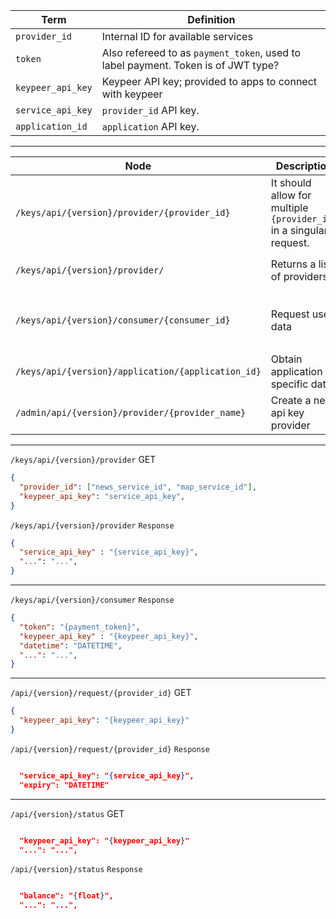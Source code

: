 | Term | Definition
|----|----
| `provider_id` | Internal ID for available services
| `token` | Also refereed to as `payment_token`, used to label payment. Token is of JWT type?
| `keypeer_api_key` | Keypeer API key; provided to apps to connect with keypeer
| `service_api_key` | `provider_id` API key.
| `application_id` | `application` API key.

---

| Node | Description | Method | Response 
|----|----|----|----
|`/keys/api/{version}/provider/{provider_id}`| It should allow for multiple `{provider_id}` in a singular request.| GET |  `{TOKEN}`, `{keypeer_api_key}`, `datetime`
|`/keys/api/{version}/provider/`| Returns a list of providers | GET |  `{TOKEN}`, `{keypeer_api_key}`, `datetime`
|`/keys/api/{version}/consumer/{consumer_id}` | Request user data |  GET |  `{consumer_id}`, `{provider_id}, `expiry`, {provider_id}`, `expiry`
|`/keys/api/{version}/application/{application_id}` | Obtain application specific data  | GET | `{provider_id}`, '{provider_id}`
|`/admin/api/{version}/provider/{provider_name}`| Create a new api key provider | PUT |  `{provider_id}`, `datetime`

---
`/keys/api/{version}/provider` GET
```json
{
  "provider_id": ["news_service_id", "map_service_id"],
  "keypeer_api_key": "service_api_key",
}
```
`/keys/api/{version}/provider` `Response`
```json
{
  "service_api_key" : "{service_api_key}",
  "...": "...",
}
```
---
`/keys/api/{version}/consumer` `Response`
```json
{
  "token": "{payment_token}",
  "keypeer_api_key" : "{keypeer_api_key}",
  "datetime": "DATETIME",
  "...": "...",
}
```
---
`/api/{version}/request/{provider_id}` GET
```json
{
  "keypeer_api_key": "{keypeer_api_key}"
}
```

`/api/{version}/request/{provider_id}` `Response`
```json

  "service_api_key": "{service_api_key}",
  "expiry": "DATETIME"
```
---
`/api/{version}/status` GET

```json

  "keypeer_api_key": "{keypeer_api_key}"
  "...": "...",

```
`/api/{version}/status` `Response`

```json

  "balance": "{float}",
  "...": "...",

```

